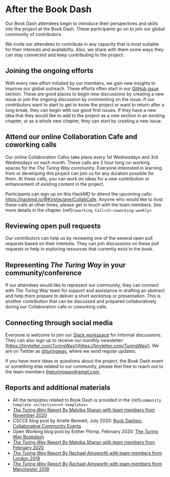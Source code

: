 # After the Book Dash

Our Book Dash attendees begin to introduce their perspectives and skills into the project at the Book Dash. These participants go on to join our global community of contributors.

We invite our attendees to contribute in any capacity that is most suitable for their interests and availability. Also, we share with them some ways they can stay connected and keep contributing to the project.

## Joining the ongoing efforts

With every new effort initiated by our members, we gain new insights to improve our global outreach. These efforts often start in our [GitHub issue](https://github.com/alan-turing-institute/the-turing-way/issues) section. These are good places to begin new discussions by creating a new issue or join the ongoing discussion by commenting on the issue. If our contributors want to start to get to know the project or want to return after a long break, they can begin with our good first issues. If they have a new idea that they would like to add to the project as a new section in an existing chapter, or as a whole new chapter, they can start by creating a new issue.

## Attend our online Collaboration Cafe and coworking calls

Our online Collaboration Cafes take place every 1st Wednesdays and 3rd Wednesdays on each month. These calls are 2 hour long co-working spaces for the _The Turing Way_ community. Everyone interested in learning from or developing this project can join us for any duration possible for them. At these calls, you can work on ideas for a new contribution or enhancement of existing content in the project.

Participants can sign up on this HackMD to attend the upcoming calls: https://hackmd.io/@KirstieJane/CollabCafe. Anyone who would like to host these calls at other times, please get in touch with the team members. See more details in the chapter {ref}`Coworking Call<ch-coworking-weekly>`

## Reviewing open pull requests

Our contributors can help us by reviewing one of the several open pull requests based on their interests. They can join discussions on these pull requests or help in exploring resources that currently exist in the book.

## Representing _The Turing Way_ in your community/conference

If our attendees would like to represent our community, they can connect with _The Turing Way_ team for support and assistance in drafting an abstract and help them prepare to deliver a short workshop or presentation. This is another contribution that can be discussed and prepared collaboratively during our Collaboration cafe or coworking calls.

## Connecting through social media

Everyone is welcome to join our [Slack workspace](https://theturingway.slack.com/) for informal discussions. They can also sign up to receive our monthly newsletter: [https://tinyletter.com/TuringWay/](https://tinyletter.com/TuringWay/). We are on Twitter as [@turingway](https://twitter.com/turingway), where we send regular updates.

If you have more ideas or questions about the project, the Book Dash event or something else related to our community, please feel free to reach out to the team members [theturingway@gmail.com](mailto:theturingway@gmail.com).

## Reports and additional materials

- All the templates related to Book Dash is provided in the {ref}`community template collection<ch-templates>`
- [_The Turing Way_ Report By Malvika Sharan with team members from November 2020](https://github.com/alan-turing-institute/the-turing-way/blob/book-dash-chapter/workshops/book-dash/book-dash-nov20-report.md)
- CSCCE blog post by Arielle Bennett, July 2020: [Book Dashes: Collaborative Community Events](https://www.cscce.org/2020/07/09/book-dashes-collaborative-community-events/)
- Open Working blog post by Esther Plomp, February 2020: [The Turing Way Bookdash](https://openworking.wordpress.com/2020/02/27/the-turing-way-bookdash/)
- [_The Turing Way_ Report By Malvika Sharan with team members from February 2020](https://github.com/alan-turing-institute/the-turing-way/blob/book-dash-chapter/workshops/book-dash/book-dash-feb20-report.md)
- [_The Turing Way_ Report By Rachael Ainsworth with team members from London 2019](https://github.com/alan-turing-institute/the-turing-way/blob/main/workshops/book-dash/book-dash-ldn-report.md)
- [_The Turing Way_ Report By Rachael Ainsworth with team members from Manchester 2019](https://github.com/alan-turing-institute/the-turing-way/blob/main/workshops/book-dash/book-dash-mcr-report.md)
